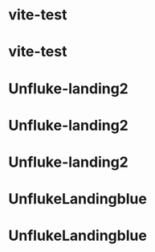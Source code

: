 # vite-test
# vite-test
# Unfluke-landing2
# Unfluke-landing2
# Unfluke-landing2
# UnflukeLandingblue
# UnflukeLandingblue
